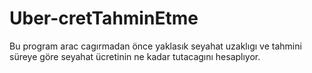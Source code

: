# Uber-cretTahminEtme
Bu program arac cagırmadan önce yaklasık seyahat uzaklıgı ve tahmini süreye göre seyahat ücretinin ne kadar tutacagını hesaplıyor. 
